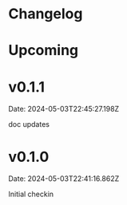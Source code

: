 # Changelog

# Upcoming

# v0.1.1

Date: 2024-05-03T22:45:27.198Z

doc updates

# v0.1.0

Date: 2024-05-03T22:41:16.862Z

Initial checkin
